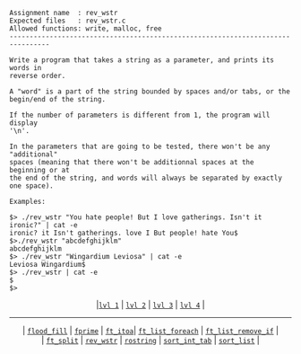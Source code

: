 ```
Assignment name  : rev_wstr
Expected files   : rev_wstr.c
Allowed functions: write, malloc, free
--------------------------------------------------------------------------------

Write a program that takes a string as a parameter, and prints its words in 
reverse order.

A "word" is a part of the string bounded by spaces and/or tabs, or the 
begin/end of the string.

If the number of parameters is different from 1, the program will display 
'\n'.

In the parameters that are going to be tested, there won't be any "additional" 
spaces (meaning that there won't be additionnal spaces at the beginning or at 
the end of the string, and words will always be separated by exactly one space).

Examples:

$> ./rev_wstr "You hate people! But I love gatherings. Isn't it ironic?" | cat -e
ironic? it Isn't gatherings. love I But people! hate You$
$>./rev_wstr "abcdefghijklm"
abcdefghijklm
$> ./rev_wstr "Wingardium Leviosa" | cat -e
Leviosa Wingardium$
$> ./rev_wstr | cat -e
$
$>
```

<div align="center">
  
|[`lvl 1`](https://github.com/LLuisPP/42-Exams/tree/main/rank02/n1-12/) | [`lvl 2`](https://github.com/LLuisPP/42-Exams/tree/main/rank02/n2-20/) | [`lvl 3`](https://github.com/LLuisPP/42-Exams/tree/main/rank02/n3-15/) | [`lvl 4`](https://github.com/LLuisPP/42-Exams/tree/main/rank02/n4-10/) |

</div>

***

<div align="center">

| [`flood_fill`](https://github.com/LLuisPP/42-Exams/tree/main/rank02/n4-10/flood_fill) | [`fprime`](https://github.com/LLuisPP/42-Exams/tree/main/rank02/n4-10/fprime) | [`ft_itoa`](https://github.com/LLuisPP/42-Exams/tree/main/rank02/n4-10/ft_itoa)| [`ft_list_foreach`](https://github.com/LLuisPP/42-Exams/tree/main/rank02/n4-10/ft_list_foreach) | [`ft_list_remove_if`](https://github.com/LLuisPP/42-Exams/tree/main/rank02/n4-10/ft_list_remove_if) | <br>
| [`ft_split`](https://github.com/LLuisPP/42-Exams/tree/main/rank02/n4-10/ft_split) | [`rev_wstr`](https://github.com/LLuisPP/42-Exams/tree/main/rank02/n4-10/rev_wstr) | [`rostring`](https://github.com/LLuisPP/42-Exams/tree/main/rank02/n4-10/rostring) | [`sort_int_tab`](https://github.com/LLuisPP/42-Exams/tree/main/rank02/n4-10/sort_in_tab) | [`sort_list`](https://github.com/LLuisPP/42-Exams/tree/main/rank02/n4-10/sort_list) |

</div>